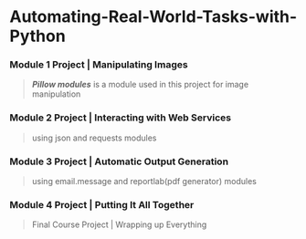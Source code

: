 # Automating-Real-World-Tasks-with-Python
### Module 1 Project | Manipulating Images
> ***Pillow modules*** is a module used in this project for image manipulation
### Module 2 Project | Interacting with Web Services
> using json and requests modules
### Module 3 Project | Automatic Output Generation
> using email.message and reportlab(pdf generator) modules
### Module 4 Project | Putting It All Together
> Final Course Project | Wrapping up Everything
